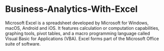 # Business-Analytics-With-Excel
Microsoft Excel is a spreadsheet developed by Microsoft for Windows, macOS, Android and iOS. It features calculation or computation capabilities, graphing tools, pivot tables, and a macro programming language called Visual Basic for Applications (VBA). Excel forms part of the Microsoft Office suite of software.
